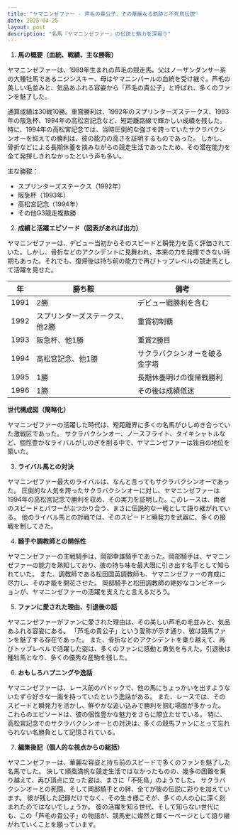 ```yaml
---
title: "ヤマニンゼファー - 芦毛の貴公子、その華麗なる軌跡と不死鳥伝説"
date: 2025-04-25
layout: post
description: "名馬『ヤマニンゼファー』の伝説と魅力を深堀り"
---
```


1. **馬の概要（血統、戦績、主な勝鞍）**

ヤマニンゼファーは、1989年生まれの芦毛の競走馬。父はノーザンダンサー系の大種牡馬であるニジンスキー、母はヤマニンパールの血統を受け継ぐ。芦毛の美しい毛並みと、気品あふれる容姿から「芦毛の貴公子」と呼ばれ、多くのファンを魅了した。  

通算成績は30戦10勝。重賞勝利は、1992年のスプリンターズステークス、1993年の阪急杯、1994年の高松宮記念など、短距離路線で輝かしい成績を残した。特に、1994年の高松宮記念では、当時圧倒的な強さを誇っていたサクラバクシンオーを抑えての勝利は、彼の能力の高さを証明するものであった。  しかし、骨折などによる長期休養を挟みながらの競走生活であったため、その潜在能力を全て発揮しきれなかったという声も多い。

主な勝鞍：

* スプリンターズステークス（1992年）
* 阪急杯（1993年）
* 高松宮記念（1994年）
* その他G3競走複数勝


2. **成績と活躍エピソード（図表があれば出力）**

ヤマニンゼファーは、デビュー当初からそのスピードと瞬発力を高く評価されていた。しかし、骨折などのアクシデントに見舞われ、本来の力を発揮できない時期もあった。それでも、復帰後は持ち前の能力で再びトップレベルの競走馬として活躍を見せた。

| 年 | 勝ち鞍 | 備考 |
|---|---|---|
| 1991 | 2勝 | デビュー戦勝利を含む |
| 1992 | スプリンターズステークス、他2勝 | 重賞初制覇 |
| 1993 | 阪急杯、他1勝 | 重賞2勝目 |
| 1994 | 高松宮記念、他1勝 |  サクラバクシンオーを破る金字塔 |
| 1995 | 1勝 | 長期休養明けの復帰戦勝利 |
| 1996 | 1勝 |  その後は成績低迷 |

**世代構成図（簡略化）**

ヤマニンゼファーの活躍した時代は、短距離界に多くの名馬がひしめき合っていた激戦区であった。  サクラバクシンオー、ノースフライト、タイキシャトルなど、個性豊かなライバルがしのぎを削る中で、ヤマニンゼファーは独自の地位を築いた。


3. **ライバル馬との対決**

ヤマニンゼファー最大のライバルは、なんと言ってもサクラバクシンオーであった。  圧倒的な人気を誇ったサクラバクシンオーに対し、ヤマニンゼファーは1994年の高松宮記念で勝利を収め、その実力を証明した。このレースは、両者のスピードとパワーがぶつかり合う、まさに伝説的な一戦として語り継がれている。  他のライバル馬との対戦では、そのスピードと瞬発力を武器に、多くの接戦を制してきた。


4. **騎手や調教師との関係性**

ヤマニンゼファーの主戦騎手は、岡部幸雄騎手であった。岡部騎手は、ヤマニンゼファーの能力を熟知しており、彼の持ち味を最大限に引き出す名手として知られていた。  また、調教師である松田国英調教師も、ヤマニンゼファーの育成に尽力し、その才能を開花させた。  岡部騎手と松田調教師の絶妙なコンビネーションが、ヤマニンゼファーの活躍を支えたと言えるだろう。


5. **ファンに愛された理由、引退後の話**

ヤマニンゼファーがファンに愛された理由は、その美しい芦毛の毛並みと、気品あふれる容姿にある。  「芦毛の貴公子」という愛称が示す通り、彼は競馬ファンを魅了する存在であった。  また、骨折などのアクシデントを乗り越えて、再びトップレベルで活躍した姿は、多くのファンに感動と勇気を与えた。引退後は種牡馬となり、多くの優秀な産駒を残した。


6. **おもしろハプニングや逸話**

ヤマニンゼファーは、レース前のパドックで、他の馬にちょっかいを出すようないたずら好きな一面を持っていたという逸話がある。  また、レースでは、そのスピードと瞬発力を活かし、鮮やかな追い込みで勝利を掴む場面が多かった。  これらのエピソードは、彼の個性豊かな魅力をさらに際立たせている。  特に、高松宮記念でのサクラバクシンオーとの対決は、多くの競馬ファンにとって忘れられない名勝負として記憶されている。


7. **編集後記（個人的な視点からの総括）**

ヤマニンゼファーは、華麗な容姿と持ち前のスピードで多くのファンを魅了した名馬でした。  決して順風満帆な競走生活ではなかったものの、幾多の困難を乗り越えて、再び頂点に立った姿は、まさに「不死鳥」のようでした。  サクラバクシンオーとの死闘、そして岡部騎手との絆、全てが彼の伝説に彩りを加えています。  彼が残した記録だけでなく、その生き様こそが、多くの人の心に深く刻まれたのではないでしょうか。  彼の活躍を知る世代、そして知らない世代にも、この「芦毛の貴公子」の物語が、競馬史に燦然と輝く一ページとして語り継がれていくことを願っています。
